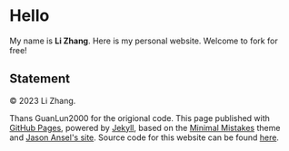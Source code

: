 # Hello

My name is **Li Zhang**. Here is my personal website. Welcome to fork for free!




## Statement

© 2023 Li Zhang. 


Thans GuanLun2000 for the origional code. This page published with [GitHub Pages](https://pages.github.com/), powered by [Jekyll](https://jekyllrb.com/), based on the [Minimal Mistakes](https://mademistakes.com/) theme and [Jason Ansel's site](https://github.com/jansel/jansel.github.io). Source code for this website can be found [here](https://github.com/GuanLun2000/GuangLun2000.github.io).
